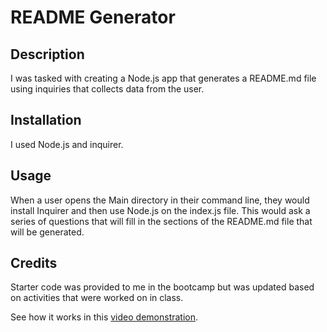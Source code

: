# README Generator

## Description

I was tasked with creating a Node.js app that generates a README.md file using inquiries that collects data from the user.

## Installation

I used Node.js and inquirer.

## Usage

When a user opens the Main directory in their command line, they would install Inquirer and then use Node.js on the index.js file. This would ask a series of questions that will fill in the sections of the README.md file that will be generated.

## Credits

Starter code was provided to me in the bootcamp but was updated based on activities that were worked on in class.

See how it works in this [video demonstration](https://drive.google.com/file/d/1v2Nm0KMaARYUonXva0OYrHRYJcORxgTZ/view).
